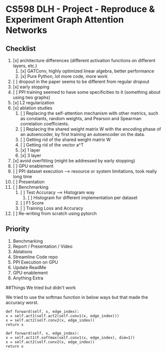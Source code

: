 
# CS598 DLH - Project - Reproduce & Experiment Graph Attention Networks

## Checklist

1. [x] architecture differences (different activation functions on different layers, etc.)
   1. [x] GATConv, highly optimized linear algebra, better performance
   2. [x] Pure Python, lot more code, more work
2. [ ] dropout in the paper seems to be different from regular dropout
3. [x] early stopping
4. [ ] PPI training seemed to have some specificities to it (something about using two graphs)
5. [x] L2 regularization
6. [x] ablation studies
   1. [ ] Replacing the self-attention mechanism with other metrics, such as constants, random weights, and Pearson and Spearman correlation coefficients.
   2. [ ] Replacing the shared weight matrix W with the encoding phase of an autoencoder, by first training an autoencoder on the data. 
   3. [ ] Getting rid of the shared weight matrix W
   4. [ ] Getting rid of the vector a^T
   5. [x] 1 layer
   6. [x] 3 layer
7. [x] avoid overfitting (might be addressed by early stopping)
8. [ ] GPU enablement
9. [ ] PPI dataset execution --> resource or system limitations, took really long time
10. [ ] Presentation
11. [ ] Benchmarking
    1. [ ] Test Accuracy --> Histogram way
       1. [ ] Histogram for different implementation per dataset
    2. [ ] F1 Score
    3. [ ] Training Loss and Accuracy
12. [ ] Re-writing from scratch using pytorch

## Priority
1. Benchmarking
2. Report / Presentation / Video
3. Ablations
4. Streamline Code repo
5. PPI Execution on GPU
6. Update ReadMe
8. GPU enablement
9. Anything Extra


##Things We tried but didn't work

We tried to use the softmax function in below ways but that made the accuracy worst.

```
def forward(self, x, edge_index):
x = self.act1(self.act2(self.conv1(x, edge_index)))
x = self.act2(self.conv2(x, edge_index))
return x
```


```
def forward(self, x, edge_index):
x = self.act1(F.softmax(self.conv1(x, edge_index), dim=1))
x = self.act2(self.conv2(x, edge_index))
return x
```